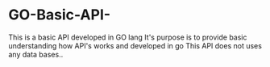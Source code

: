 # GO-Basic-API-
This is a basic API developed in GO lang 
It's purpose is to provide basic understanding how  API's works and developed in go
This API does not uses any data bases.. 

